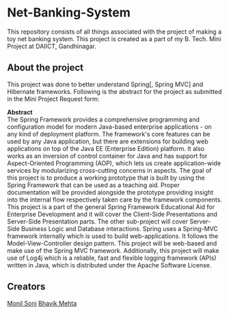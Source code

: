 # Net-Banking-System
This repository consists of all things associated with the project of making a toy net banking system. This project is created as a part of my B. Tech. Mini Project at DAIICT, Gandhinagar.

## About the project
This project was done to better understand Spring[, Spring MVC] and Hibernate frameworks. Following is the abstract for the project as submitted in the Mini Project Request form:

**Abstract**  
The Spring Framework provides a comprehensive programming and configuration model for modern Java-based enterprise applications - on any kind of deployment platform. The framework's core features can be used by any Java application, but there are extensions for building web applications on top of the Java EE (Enterprise Edition) platform. It also works as an inversion of control container for Java and has support for Aspect-Oriented Programming (AOP), which lets us create application-wide services by modularizing cross-cutting concerns in aspects. The goal of this project is to produce a working prototype that is built by using the Spring Framework that can be used as a teaching aid. Proper documentation will be provided alongside the prototype providing insight into the internal flow respectively taken care by the framework components. This project is a part of the general Spring Framework Educational Aid for Enterprise Development and it will cover the Client-Side Presentations and Server-Side Presentation parts. The other sub-project will cover Server-Side Business Logic and Database interactions. Spring uses a Spring-MVC framework internally which is used to build web-applications. It follows the Model-View-Controller design pattern. This project will be web-based and make use of the Spring MVC framework. Additionally, this project will make use of Log4j which is a reliable, fast and flexible logging framework (APIs) written in Java, which is distributed under the Apache Software License.

## Creators
[Monil Soni](https://github.com/monilSoni)
[Bhavik Mehta](https://github.com/bravoo84)

